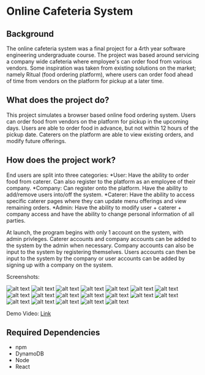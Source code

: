 # Online Cafeteria System

## Background
  The online cafeteria system was a final project for a 4rth year software engineering undergraduate course. The project was based around servicing a company wide cafeteria where employee's can order food from various vendors. Some inspiration was taken from existing solutions on the market; namely Ritual (food ordering platform), where users can order food ahead of time from vendors on the platform for pickup at a later time.

## What does the project do?
  This project simulates a browser based online food ordering system. Users can order food from vendors on the platform for pickup in the upcoming days. Users are able to order food in advance, but not within 12 hours of the pickup date. Caterers on the platform are able to view existing orders, and modify future offerings.
   
 ## How does the project work?
 
  End users are split into three categories:
      *User: Have the ability to order food from caterer. Can also register to the platform as an employee of their company.
      *Company: Can register onto the platform. Have the ability to add/remove users into/off the system.
      *Caterer: Have the ability to access specific caterer pages where they can update menu offerings and view remaining orders.
      *Admin: Have the ability to modify user + caterer + company access and have the ability to change personal information of all parties.
  
  At launch, the program begins with only 1 account on the system, with admin privleges. Caterer accounts and company accounts can be added to the system by the admin when necessary. Company accounts can also be input to the system by registering themselves. Users accounts can then be input to the system by the company or user accounts can be added by signing up with a company on the system.
  
  Screenshots:
  
  ![alt text](https://raw.githubusercontent.com/Kalp-S/OnlineCafeSystem/master/Demo%20Pictures/AddEmployeeInvalidCompany.png "AddEmployeeImvalidCompany")
  ![alt text](https://raw.githubusercontent.com/Kalp-S/OnlineCafeSystem/master/Demo%20Pictures/AddFood.png "AddFood")
  ![alt text](https://raw.githubusercontent.com/Kalp-S/OnlineCafeSystem/master/Demo%20Pictures/AddPerson1.png "AddPerson1")
  ![alt text](https://raw.githubusercontent.com/Kalp-S/OnlineCafeSystem/master/Demo%20Pictures/AddPerson2.png "AddPerson2")
  ![alt text](https://raw.githubusercontent.com/Kalp-S/OnlineCafeSystem/master/Demo%20Pictures/CatererLoginPage.png "CatererLoginPage")
  ![alt text](https://raw.githubusercontent.com/Kalp-S/OnlineCafeSystem/master/Demo%20Pictures/CompanyLoginPage.png "AddEmployeeImvalidCompany")
  ![alt text](https://raw.githubusercontent.com/Kalp-S/OnlineCafeSystem/master/Demo%20Pictures/CompanyLoginPageUpdated.png "AddEmployeeImvalidCompany")
  ![alt text](https://raw.githubusercontent.com/Kalp-S/OnlineCafeSystem/master/Demo%20Pictures/CompanyLoginPageUpdated2.png "AddEmployeeImvalidCompany")
  ![alt text](https://raw.githubusercontent.com/Kalp-S/OnlineCafeSystem/master/Demo%20Pictures/DeleteEmployee.png "DeleteEmployee")
  ![alt text](https://raw.githubusercontent.com/Kalp-S/OnlineCafeSystem/master/Demo%20Pictures/InvalidLoginCaterer.png "InvalidLoginCaterer ")
  ![alt text](https://raw.githubusercontent.com/Kalp-S/OnlineCafeSystem/master/Demo%20Pictures/InvalidLoginCompany.png "InvalidLoginCompany")
  ![alt text](https://raw.githubusercontent.com/Kalp-S/OnlineCafeSystem/master/Demo%20Pictures/LoginPage.png "LoginPage")
  ![alt text](https://raw.githubusercontent.com/Kalp-S/OnlineCafeSystem/master/Demo%20Pictures/UserDeleteItemSuccess.png "UserDeleteItemSuccess")
  ![alt text](https://raw.githubusercontent.com/Kalp-S/OnlineCafeSystem/master/Demo%20Pictures/UserDeleteItemSuccessUpdate.png "UserDeleteItemSuccessUpdate")
  ![alt text](https://raw.githubusercontent.com/Kalp-S/OnlineCafeSystem/master/Demo%20Pictures/UserDeleteOrderFail.png "UserDeleteOrderFail")
  ![alt text](https://raw.githubusercontent.com/Kalp-S/OnlineCafeSystem/master/Demo%20Pictures/UserPlaceOrder.png "UserPlaceOrder")
  ![alt text](https://raw.githubusercontent.com/Kalp-S/OnlineCafeSystem/master/Demo%20Pictures/UserSettings.png "UserSettings")
  ![alt text](https://raw.githubusercontent.com/Kalp-S/OnlineCafeSystem/master/Demo%20Pictures/UserViewOrder.png "UserViewOrder")
  ![alt text](https://raw.githubusercontent.com/Kalp-S/OnlineCafeSystem/master/Demo%20Pictures/AddEmployeeInvalidCompany.png "AddEmployeeInvalidCompany")
  
  Demo Video: [Link](https://drive.google.com/file/d/1aB6g_3Au31SJBCjUM7RhuS4FLITSGOQ3/view?usp=sharing)
  
## Required Dependencies
 - npm
 - DynamoDB
 - Node
 - React
